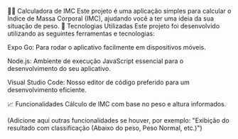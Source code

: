 🏋️‍♂️ Calculadora de IMC
Este projeto é uma aplicação simples para calcular o Índice de Massa Corporal (IMC), ajudando você a ter uma ideia da sua situação de peso.
🚀 Tecnologias Utilizadas
Este projeto foi desenvolvido utilizando as seguintes ferramentas e tecnologias:

Expo Go: Para rodar o aplicativo facilmente em dispositivos móveis.

Node.js: Ambiente de execução JavaScript essencial para o desenvolvimento do seu aplicativo.

Visual Studio Code: Nosso editor de código preferido para um desenvolvimento eficiente.

📈 Funcionalidades
Cálculo de IMC com base no peso e altura informados.

(Adicione aqui outras funcionalidades se houver, por exemplo: "Exibição do resultado com classificação (Abaixo do peso, Peso Normal, etc.)")